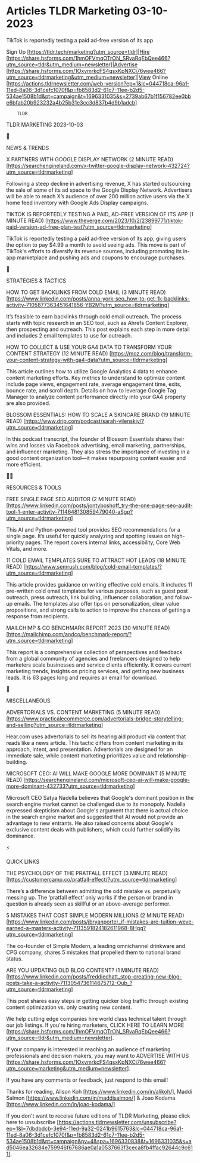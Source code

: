 # Articles TLDR Marketing 03-10-2023

TikTok is reportedly testing a paid ad-free version of its app  

Sign Up [https://tldr.tech/marketing?utm_source=tldr]|Hire
[https://share.hsforms.com/1hmOFVmqOTrON_SRvaRqEbQee466?utm_source=tldr&utm_medium=newsletter]|Advertise
[https://share.hsforms.com/1OxvmrkcFS4qsxKpNXCi76wee466?utm_source=tldrmarketing&utm_medium=newsletter]|View
Online
[https://actions.tldrnewsletter.com/web-version?ep=1&lc=044718ca-96a1-11ed-8a06-3d1cefc1070f&p=fb8583d2-61c7-11ee-b2d5-534ae1508b1d&pt=campaign&t=1696331035&s=2739ab67b1f156782ee0bbe6bfab20b923232a4b25b31e3cc3d837b4d9b1adcb]


		TLDR 

TLDR MARKETING 2023-10-03

📱 

NEWS & TRENDS

X PARTNERS WITH GOOGLE DISPLAY NETWORK (2 MINUTE READ)
[https://searchengineland.com/x-twitter-google-display-network-432724?utm_source=tldrmarketing]

Following a steep decline in advertising revenue, X has started
outsourcing the sale of some of its ad space to the Google Display
Network. Advertisers will be able to reach X’s audience of over 200
million active users via the X home feed inventory with Google Ads
Display campaigns. 

TIKTOK IS REPORTEDLY TESTING A PAID, AD-FREE VERSION OF ITS APP (1
MINUTE READ)
[https://www.theverge.com/2023/10/2/23899771/tiktok-paid-version-ad-free-plan-test?utm_source=tldrmarketing]

TikTok is reportedly testing a paid ad-free version of its app, giving
users the option to pay $4.99 a month to avoid seeing ads. This move
is part of TikTok's efforts to diversify its revenue sources,
including promoting its in-app marketplace and pushing ads and coupons
to encourage purchases. 

🚀 

STRATEGIES & TACTICS

HOW TO GET BACKLINKS FROM COLD EMAIL (3 MINUTE READ)
[https://www.linkedin.com/posts/anna-york-seo_how-to-get-1k-backlinks-activity-7105877363451641856-YB2M?utm_source=tldrmarketing]

It’s feasible to earn backlinks through cold email outreach. The
process starts with topic research in an SEO tool, such as Ahrefs
Content Explorer, then prospecting and outreach. This post explains
each step in more detail and includes 2 email templates to use for
outreach. 

HOW TO COLLECT & USE YOUR GA4 DATA TO TRANSFORM YOUR CONTENT STRATEGY
(12 MINUTE READ)
[https://moz.com/blog/transform-your-content-strategy-with-ga4-data?utm_source=tldrmarketing]

This article outlines how to utilize Google Analytics 4 data to
enhance content marketing efforts. Key metrics to understand to
optimize content include page views, engagement rate, average
engagement time, exits, bounce rate, and scroll depth. Details on how
to leverage Google Tag Manager to analyze content performance directly
into your GA4 property are also provided. 

BLOSSOM ESSENTIALS: HOW TO SCALE A SKINCARE BRAND (19 MINUTE READ)
[https://www.drip.com/podcast/sarah-vilenskiy/?utm_source=tldrmarketing]

In this podcast transcript, the founder of Blossom Essentials shares
their wins and losses via Facebook advertising, email marketing,
partnerships, and influencer marketing. They also stress the
importance of investing in a good content organization tool—it makes
repurposing content easier and more efficient. 

🧑‍💻 

RESOURCES & TOOLS

FREE SINGLE PAGE SEO AUDITOR (2 MINUTE READ)
[https://www.linkedin.com/posts/jontyboshoff_try-the-one-page-seo-audit-tool-1-enter-activity-7114648130859479040-aSgp?utm_source=tldrmarketing]

This AI and Python-powered tool provides SEO recommendations for a
single page. It’s useful for quickly analyzing and spotting issues
on high-priority pages. The report covers internal links,
accessibility, Core Web Vitals, and more. 

11 COLD EMAIL TEMPLATES SURE TO ATTRACT HOT LEADS (18 MINUTE READ)
[https://www.semrush.com/blog/cold-email-templates/?utm_source=tldrmarketing]

This article provides guidance on writing effective cold emails. It
includes 11 pre-written cold email templates for various purposes,
such as guest post outreach, press outreach, link building, influencer
collaboration, and follow-up emails. The templates also offer tips on
personalization, clear value propositions, and strong calls to action
to improve the chances of getting a response from recipients. 

MAILCHIMP & CO BENCHMARK REPORT 2023 (30 MINUTE READ)
[https://mailchimp.com/andco/benchmark-report/?utm_source=tldrmarketing]

This report is a comprehensive collection of perspectives and feedback
from a global community of agencies and freelancers designed to help
marketers scale businesses and service clients efficiently. It covers
current marketing trends, insights on pricing services, and getting
new business leads. It is 63 pages long and requires an email for
download. 

🎁 

MISCELLANEOUS

ADVERTORIALS VS. CONTENT MARKETING (5 MINUTE READ)
[https://www.practicalecommerce.com/advertorials-bridge-storytelling-and-selling?utm_source=tldrmarketing]

Hear.com uses advertorials to sell its hearing aid product via content
that reads like a news article. This tactic differs from content
marketing in its approach, intent, and presentation. Advertorials are
designed for an immediate sale, while content marketing prioritizes
value and relationship-building. 

MICROSOFT CEO: AI WILL MAKE GOOGLE MORE DOMINANT (5 MINUTE READ)
[https://searchengineland.com/microsoft-ceo-ai-will-make-google-more-dominant-432733?utm_source=tldrmarketing]

Microsoft CEO Satya Nadella believes that Google's dominant position
in the search engine market cannot be challenged due to its monopoly.
Nadella expressed skepticism about Google's argument that there is
actual choice in the search engine market and suggested that AI would
not provide an advantage to new entrants. He also raised concerns
about Google's exclusive content deals with publishers, which could
further solidify its dominance. 

⚡ 

QUICK LINKS

THE PSYCHOLOGY OF THE PRATFALL EFFECT (3 MINUTE READ)
[https://customercamp.co/pratfall-effect/?utm_source=tldrmarketing]

There’s a difference between admitting the odd mistake vs.
perpetually messing up. The ‘pratfall effect’ only works if the
person or brand in question is already seen as skillful or an
above-average performer. 

5 MISTAKES THAT COST SIMPLE MODERN MILLIONS (2 MINUTE READ)
[https://www.linkedin.com/posts/jbryanporter_if-mistakes-are-tuition-weve-earned-a-masters-activity-7113591824182611968-8Hgg?utm_source=tldrmarketing]

The co-founder of Simple Modern, a leading omnichannel drinkware and
CPG company, shares 5 mistakes that propelled them to national brand
status. 

ARE YOU UPDATING OLD BLOG CONTENT? (1 MINUTE READ)
[https://www.linkedin.com/posts/freddiechatt_stop-creating-new-blog-posts-take-a-activity-7113054736114675712-Oub_?utm_source=tldrmarketing]

This post shares easy steps in getting quicker blog traffic through
existing content optimization vs. only creating new content. 

 We help cutting edge companies hire world class technical talent
through our job listings. If you're hiring marketers, CLICK HERE TO
LEARN MORE
[https://share.hsforms.com/1hmOFVmqOTrON_SRvaRqEbQee466?utm_source=tldr&utm_medium=newsletter].


If your company is interested in reaching an audience of marketing
professionals and decision makers, you may want to ADVERTISE WITH US
[https://share.hsforms.com/1OxvmrkcFS4qsxKpNXCi76wee466?utm_source=marketing&utm_medium=newsletter].


If you have any comments or feedback, just respond to this email! 

Thanks for reading, 
Alison Koh [https://www.linkedin.com/in/alikoh/], Maddi Salmon
[https://www.linkedin.com/in/maddisalmon/] & Joao Kodama
[https://www.linkedin.com/in/joao-kodama/] 

If you don't want to receive future editions of TLDR Marketing,
please click here to unsubscribe
[https://actions.tldrnewsletter.com/unsubscribe?ep=1&l=7dbdbdcb-3e94-11ed-9a32-0241b9615763&lc=044718ca-96a1-11ed-8a06-3d1cefc1070f&p=fb8583d2-61c7-11ee-b2d5-534ae1508b1d&pt=campaign&pv=4&spa=1696330838&t=1696331035&s=ad5046ea32684e759946f67686ae0a1a0537663f3ceca8fb4ffac92644c9c611].